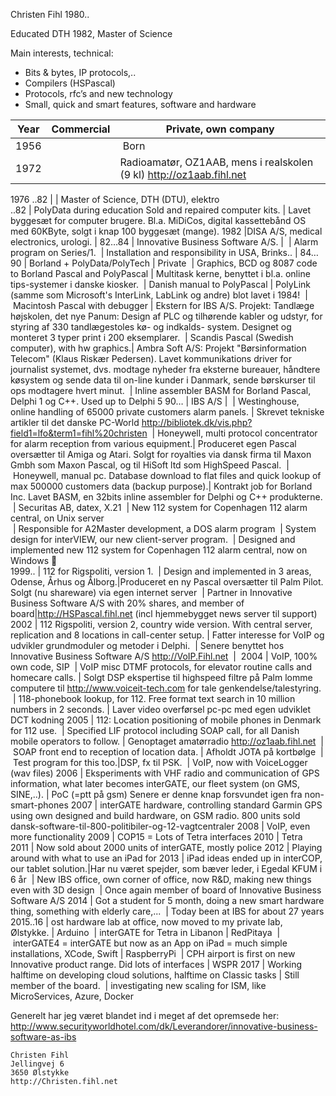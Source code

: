 Christen Fihl 1980..

Educated DTH 1982, Master of Science

Main interests, technical: 
* Bits & bytes, IP protocols,..
* Compilers (HSPascal)
* Protocols, rfc’s and new technology
* Small, quick and smart features, software and hardware

Year | Commercial | Private, own company
----- | --------------- | ---------------
1956 | | Born
1972 | | Radioamatør, OZ1AAB, mens i realskolen (9 kl) http://oz1aab.fihl.net 
1976
..82 | | Master of Science, DTH (DTU), elektro	
..82 |	PolyData during education Sold and repaired computer kits. | Lavet byggesæt for computer brugere. Bl.a. MiDiCos, digital kassettebånd OS med 60KByte, solgt i knap 100 byggesæt (mange).
1982	|DISA A/S, medical electronics, urologi.	|
82…84	| Innovative Business Software A/S. | 
 | Alarm program on Series/1. 
 | Installation and responsibility in USA, Brinks..	| 
84…90 | Borland + PolyData/PolyTech | Private
 | Graphics, BCD og 8087 code to  Borland Pascal and PolyPascal | Multitask kerne, benyttet i bl.a. online tips-systemer i danske kiosker.
 | Danish manual to PolyPascal | PolyLink (samme som Microsoft's InterLink, LabLink og andre) blot lavet i 1984!
 | Macintosh Pascal with debugger | Ekstern for IBS A/S. Projekt: Tandlæge højskolen, det nye Panum: Design af PLC og tilhørende kabler og udstyr, for styring af 330 tandlægestoles kø- og indkalds- system. Designet og monteret 3 typer print i 200 eksemplarer.
 | Scandis Pascal (Swedish computer), with hw graphics.| Ambra Soft A/S: Projekt "Børsinformation Telecom" (Klaus Riskær Pedersen). Lavet kommunikations driver for journalist systemet, dvs. modtage nyheder fra eksterne bureauer, håndtere køsystem og sende data til on-line kunder i Danmark, sende børskurser til ops modtagere hvert minut. 
 | Inline assembler BASM for Borland Pascal, Delphi 1 og C++. Used up to Delphi 5
90…	| IBS A/S | 
 | Westinghouse, online handling of 65000 private customers alarm panels.	| Skrevet tekniske artikler til det danske PC-World http://bibliotek.dk/vis.php?field1=lfo&term1=fihl%20christen
 | Honeywell, multi protocol concentrator for alarm reception from various equipment.| Produceret egen Pascal oversætter til Amiga og Atari. Solgt for royalties via dansk firma til Maxon Gmbh som Maxon Pascal, og til HiSoft ltd som HighSpeed Pascal.
 | Honeywell, manual pc. Database download to flat files and quick lookup of max 500000 customers data (backup purpose).| Kontrakt job for Borland Inc. Lavet BASM, en 32bits inline assembler for Delphi og C++ produkterne.
 | Securitas AB, datex, X.21
 | New 112 system for Copenhagen 112 alarm central, on Unix server	
 | Responsible for A2Master development, a DOS alarm program
 | System design for interVIEW, our new client-server program.
 | Designed and implemented new 112 system for Copenhagen 112 alarm central, now on Windows		
1999.. | 112 for Rigspoliti, version 1.
 | Design and implemented in 3 areas, Odense, Århus og Ålborg.|Produceret en ny Pascal oversætter til Palm Pilot.  Solgt (nu shareware) via egen internet server
 | Partner in Innovative Business Software A/S with 20% shares, and member of board|http://HSPascal.fihl.net (incl hjemmebygget news server til support)
2002 | 112 Rigspoliti, version 2, country wide version. With central server, replication and 8 locations in call-center setup. | Fatter interesse for VoIP og udvikler grundmoduler og metoder i Delphi.
 | Senere benyttet hos Innovative Business Software A/S http://VoIP.Fihl.net  | 
2004 | VoIP, 100% own code, SIP
 | VoIP misc DTMF protocols, for elevator routine calls and homecare calls. | Solgt DSP ekspertise til highspeed filtre på Palm lomme computere til http://www.voiceit-tech.com for tale genkendelse/talestyring. 
 | 118-phonebook lookup, for 112. Free format text search in 10 million numbers in 2 seconds. | Laver video overførsel pc-pc med egen udviklet DCT kodning
2005 | 112: Location positioning of mobile phones in Denmark for 112 use. 
 | Specified LIF protocol including SOAP call, for all Danish mobile operators to follow. | Genoptaget amatørradio http://oz1aab.fihl.net
 | SOAP front end to reception of location data. | Afholdt JOTA på kortbølge
 | Test program for this too.|DSP, fx til PSK.
 | VoIP, now with VoiceLogger (wav files)
2006 | Eksperiments with VHF radio and communication of GPS information, what later becomes interGATE, our fleet system (on GMS, SINE,..). | PoC (=ptt på gsm) Senere er denne knap forsvundet igen fra non-smart-phones
2007 | interGATE hardware, controlling standard Garmin GPS using own designed and build hardware, on GSM radio. 800 units sold dansk-software-til-800-politibiler-og-12-vagtcentraler
2008 | VoIP, even more functionality
2009 | COP15 = Lots of Tetra interfaces	
2010 | Tetra	
2011 | Now sold about 2000 units of interGATE, mostly police
2012 | Playing around with what to use an iPad for
2013 | iPad ideas ended up in interCOP, our tablet solution.|Har nu været spejder, som bæver leder, i Egedal KFUM i 6 år 
 | New IBS office, own corner of office, now R&D, making new things even with 3D design
 | Once again member of board of Innovative Business Software A/S
2014 | Got a student for 5 month, doing a new smart hardware thing, something with elderly care,...
 | Today been at IBS for about 27 years
2015..16 | ost hardware lab at office, now moved to my private lab, Ølstykke. | Arduino
 | interGATE for Tetra in Libanon | RedPitaya
 | interGATE4 = interGATE but now as an App on iPad = much simple installations, XCode, Swift | RaspberryPi
 | CPH airport is first on new Innovative product range. Did lots of interfaces | WSPR
2017 | Working halftime on developing cloud solutions, halftime on Classic tasks | Still member of the board. 
 | investigating new scaling for ISM, like MicroServices, Azure, Docker

Generelt har jeg været blandet ind i meget af det opremsede her: http://www.securityworldhotel.com/dk/Leverandorer/innovative-business-software-as-ibs

    Christen Fihl
    Jellingvej 6
    3650 Ølstykke
    http://Christen.fihl.net
